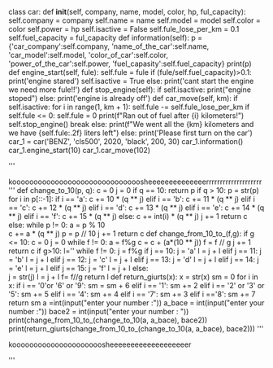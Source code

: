 class car:
    def __init__(self, company, name, model, color, hp, ful_capacity):
        self.company = company
        self.name = name
        self.model = model
        self.color = color
        self.power = hp
        self.isactive = False
        self.fule_lose_per_km = 0.1
        self.fuel_capacity = ful_capacity
    def information(self):
        p = {'car_company':self.company,
             'name_of_the_car':self.name,
             'car_model':self.model, 
            'color_of_car':self.color, 
            'power_of_the_car':self.power, 
             'fuel_capasity':self.fuel_capacity}
        print(p)
    def engine_start(self, fule):
        self.fule = fule
        if (fule/self.fuel_capacity)>0.1:
            print('engine stared')
            self.isactive = True
        else:
            print('cant start the engine we need more fule!!')
    def stop_engine(self):
        if self.isactive:
            print("engine stoped")
        else:
            print('engine is already off')
    def car_move(self, km):
        if self.isactive:
            for i in range(1, km + 1):
                self.fule -= self.fule_lose_per_km
                if self.fule <= 0:
                    self.fule = 0
                    print(f"Ran out of fuel after {i} kilometers!")
                    self.stop_engine()
                    break
            else:
                print(f"We went all the {km} kilometers and we have {self.fule:.2f} liters left")
        else:
            print('Please first turn on the car') 
car_1 = car('BENZ', 'cls500', 2020, 'black', 200, 30)
car_1.information()
car_1.engine_start(10)
car_1.car_move(102)




'''

koooooooooooooooooooooooooooooosheeeeeeeeeeeeeerrrrrrrrrrrrrrrrrrrr
'''
def change_to_10(p, q):
    c = 0
    j = 0
    if q == 10:
        return p
    if q > 10:
        p = str(p)
        for i in p[::-1]:
            if i == 'a':
                c += 10 * (q ** j)
            elif i == 'b':
                c += 11 * (q ** j)
            elif i == 'c':
                c += 12 * (q ** j)
            elif i == 'd':
                c += 13 * (q ** j)
            elif i == 'e':
                c += 14 * (q ** j)
            elif i == 'f':
                c += 15 * (q ** j)
            else:
                c += int(i) * (q ** j)
            j += 1
        return c  
    else:
        while p != 0:
            a = p % 10  
            c += a * (q ** j)
            p = p // 10
            j += 1
        return c
def change_from_10_to_(f,g):
    if g <= 10:
        c = 0
        j = 0
        while f != 0:
            a = f%g
            c = c + (a*(10 ** j))
            f = f // g
            j += 1
        return c
    if g>10:
        l=''
        while f != 0:
            j = f%g
            if j == 10:
                j = 'a'
                l = j + l
            elif j == 11:
                j = 'b'
                l = j + l
            elif j == 12:
                j = 'c'
                l = j + l
            elif j == 13:
                j = 'd'
                l = j + l
            elif j == 14:
                j = 'e'
                l = j + l
            elif j == 15:
                j = 'f'
                l = j + l
            else:    
                j = str(j)
                l = j + l
            f= f//g
        return l
def return_giurts(x):
    x = str(x)
    sm = 0
    for i in x:
        if i == '0'or '6' or '9':
            sm = sm + 6
        elif i == '1':
            sm += 2
        elif i == '2' or '3' or '5':
            sm += 5
        elif i == '4':
            sm += 4
        elif i == '7':
            sm += 3
        elif i =='8':
            sm += 7
    return sm
a =int(input("enter your number :"))
a_bace = int(input("enter your number :"))
bace2 = int(input("enter your number : "))
print(change_from_10_to_(change_to_10(a, a_bace), bace2))
print(return_giurts(change_from_10_to_(change_to_10(a, a_bace), bace2)))
'''

kooooooooooooooooooooosheeeeeeeeeeeeeeeeeeer

'''
